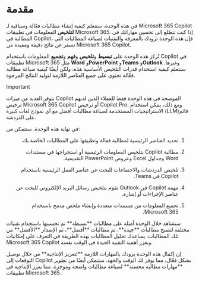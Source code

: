 # مقدمة

في هذه الوحدة، ستتعلم كيفية إنشاء مطالبات فعّالة وسياقية لـ Microsoft 365 Copilot **لتلخيص** المعلومات في تطبيقات Microsoft 365. إذا كنت تتطلع إلى تحسين مهاراتك في المطالبة في Copilot، فإن هذه الوحدة تزودك بالمعرفة والتقنيات لصياغة المطالبات التي تسفر عن نتائج دقيقة ومفيدة من Microsoft 365 Copilot.

تُركز هذه الوحدة على **تبسيط** و**تلخيص** و**فهم** و**تجميع** المعلومات باستخدام Copilot في تطبيقات Microsoft 365 مثل **Word** و**PowerPoint** و**Teams** و**Outlook** وغيرها. ستتعلم كيفية استخدام قدرات التلخيص الأساسية هذه، ولكن أيضًا كيفية صياغة مطالبة فعّالة تحتوي على جميع العناصر اللازمة لتوليد النتائج المرجوة.

> [!IMPORTANT]
> تتوفر العديد من ميزات Copilot الموضحة في هذه الوحدة فقط للعملاء الذين لديهم ترخيص Microsoft 365 Copilot أو ترخيص Copilot Pro. ومع ذلك، يمكن استخدام الاستراتيجيات المستخدمة لصياغة مطالبات أفضل مع أي نموذج لغات كبيرة (LLM)قائم على الدردشة.

في نهاية هذه الوحدة، ستتمكن من:
<ol dir='rtl'>
	<li>
	<p>تحديد العناصر الرئيسية لمطالبة فعالة وتطبيقها على المطالبات الخاصة بك.</p>
	</li>
	<li>
	<p>مطالبة Copilot بتلخيص المعلومات الرئيسية أو استخراجها في مستندات Word وجداول Excel وعروض PowerPoint التقديمية.</p>
	</li>
	<li>
	<p>تلخيص الدردشات والاجتماعات للبحث عن عناصر العمل الرئيسية باستخدام Copilot في Teams.</p>
	</li>
	<li>
	<p>مهمة Copilot في Outlook تقوم بتلخيص رسائل البريد الإلكتروني للبحث عن عناصر الإجراءات أو إشارة.</p>
	</li>
	<li>
	<p>تجميع المعلومات من مستندات متعددة وإنشاء ملخص مدمج باستخدام Microsoft 365.</p>
	</li>
</ol>
ستشاهد خلال الوحدة أمثلة على مطالبات **بسيطة** تم تحسينها باستخدام تقنيات مختلفة لتصبح مطالبات **جيدة**، ثم مطالبات **أفضل**، ثم الإصدار **الأفضل** من تلك المطالبات. يساعدك تحليل المطالبات بهذه الطريقة في التعرف على إمكانيات Microsoft 365 Copilot ويعزز أهمية التقنية الجيدة في الوقت نفسه.</p>
<p>إن إكمال هذه الوحدة يزودك بالمهارات اللازمة **لتعزيز الإنتاجية** من خلال توصيل التوقعات إلى Copilot بشكل فعّال، مما يوفر لك الوقت والجهد. ستتمكن أيضًا من تطوير **مهارات مطالبة محسنة** لصياغة مطالبات واضحة وموجزة، مما يعزز الإنتاجية في تطبيقات Microsoft 365.